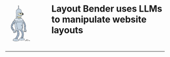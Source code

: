 <div>
    <img align="left" style="margin-right: 50px"
        src="https://github.com/aihumin/LayoutBender/blob/master/Bender.jpg?raw=true"
        width="96">
    <p>
    <h1>
    <b>
    Layout Bender uses LLMs to manipulate website layouts
    </b>
    </h1>
    </p>
</div>
<br/>

---

#


